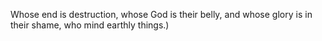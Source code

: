 Whose end is destruction, whose God is their belly, and whose glory is in their shame, who mind earthly things.)
